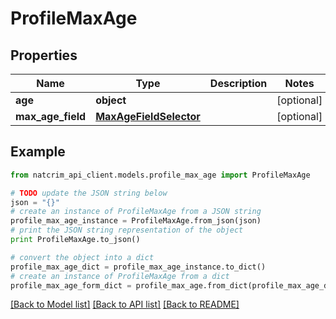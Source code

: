 # ProfileMaxAge


## Properties
Name | Type | Description | Notes
------------ | ------------- | ------------- | -------------
**age** | **object** |  | [optional] 
**max_age_field** | [**MaxAgeFieldSelector**](MaxAgeFieldSelector.md) |  | [optional] 

## Example

```python
from natcrim_api_client.models.profile_max_age import ProfileMaxAge

# TODO update the JSON string below
json = "{}"
# create an instance of ProfileMaxAge from a JSON string
profile_max_age_instance = ProfileMaxAge.from_json(json)
# print the JSON string representation of the object
print ProfileMaxAge.to_json()

# convert the object into a dict
profile_max_age_dict = profile_max_age_instance.to_dict()
# create an instance of ProfileMaxAge from a dict
profile_max_age_form_dict = profile_max_age.from_dict(profile_max_age_dict)
```
[[Back to Model list]](../README.md#documentation-for-models) [[Back to API list]](../README.md#documentation-for-api-endpoints) [[Back to README]](../README.md)


